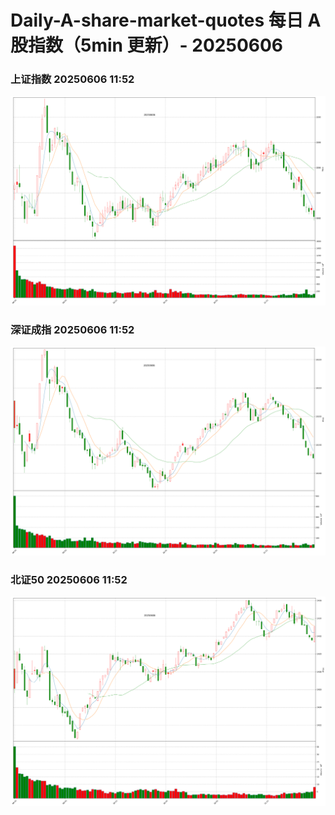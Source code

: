
# Daily-A-share-market-quotes 每日 A 股指数（5min 更新）- 20250606

### 上证指数 20250606 11:52
![](./fig/2025/6/20250606-sh000001.png)

### 深证成指 20250606 11:52
![](./fig/2025/6/20250606-sz399001.png)

### 北证50 20250606 11:52
![](./fig/2025/6/20250606-bj899050.png)
